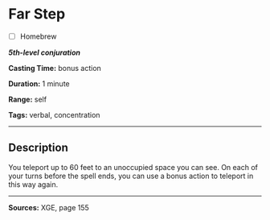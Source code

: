 # Far Step

- [ ] Homebrew

***5th-level conjuration***

**Casting Time:** bonus action

**Duration:** 1 minute

**Range:** self

**Tags:** verbal, concentration

---

## Description
You teleport up to 60 feet to an unoccupied space you can see.
On each of your turns before the spell ends, you can use a bonus action to teleport in this way again.

---

**Sources:** XGE, page 155
